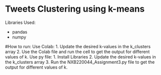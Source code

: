 # Tweets Clustering using k-means

Libraries Used:
- pandas
- numpy

#How to run:
    Use Colab:
        1. Update the desired k-values in the k_clusters array
        2. Use the Colab file and run the cell to get the output for different values of k.
    Use py file:
        1. Install Libraries
        2. Update the desired k-values in the k_clusters array
        3. Run the NXB220044_Assignment3.py file to get the output for different values of k.

